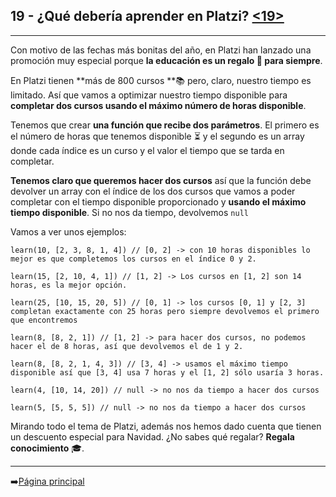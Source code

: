 ## 19 - **¿Qué debería aprender en Platzi?** [<19>](19-platzi.js)
---
Con motivo de las fechas más bonitas del año, en Platzi han lanzado una promoción muy especial porque **la educación es un regalo 🎁 para siempre**.

En Platzi tienen **más de 800 cursos **📚 pero, claro, nuestro tiempo es limitado. Así que vamos a optimizar nuestro tiempo disponible para **completar dos cursos usando el máximo número de horas disponible**.

Tenemos que crear **una función que recibe dos parámetros**. El primero es el número de horas que tenemos disponible ⏳ y el segundo es un array donde cada índice es un curso y el valor el tiempo que se tarda en completar.

**Tenemos claro que queremos hacer dos cursos** así que la función debe devolver un array con el índice de los dos cursos que vamos a poder completar con el tiempo disponible proporcionado y **usando el máximo tiempo disponible**. Si no nos da tiempo, devolvemos `null`

Vamos a ver unos ejemplos:
```
learn(10, [2, 3, 8, 1, 4]) // [0, 2] -> con 10 horas disponibles lo mejor es que completemos los cursos en el índice 0 y 2.

learn(15, [2, 10, 4, 1]) // [1, 2] -> Los cursos en [1, 2] son 14 horas, es la mejor opción.

learn(25, [10, 15, 20, 5]) // [0, 1] -> los cursos [0, 1] y [2, 3] completan exactamente con 25 horas pero siempre devolvemos el primero que encontremos

learn(8, [8, 2, 1]) // [1, 2] -> para hacer dos cursos, no podemos hacer el de 8 horas, así que devolvemos el de 1 y 2.

learn(8, [8, 2, 1, 4, 3]) // [3, 4] -> usamos el máximo tiempo disponible así que [3, 4] usa 7 horas y el [1, 2] sólo usaría 3 horas.

learn(4, [10, 14, 20]) // null -> no nos da tiempo a hacer dos cursos

learn(5, [5, 5, 5]) // null -> no nos da tiempo a hacer dos cursos
```
Mirando todo el tema de Platzi, además nos hemos dado cuenta que tienen un descuento especial para Navidad. ¿No sabes qué regalar? **Regala conocimiento** 🎓.

---
➡️[Página principal](../README.md)